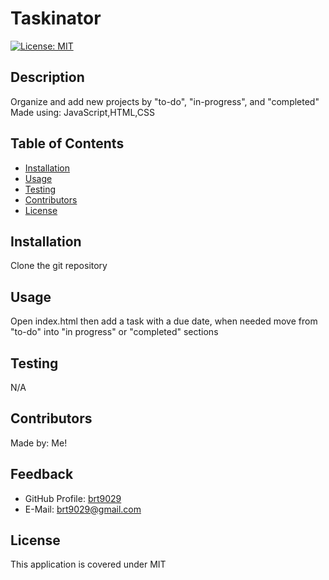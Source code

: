 # Taskinator
  [![License: MIT](https://img.shields.io/badge/License-MIT-yellow.svg)](https://opensource.org/licenses/MIT)

## Description
Organize and add new projects by "to-do", "in-progress", and "completed"
Made using: JavaScript,HTML,CSS

## Table of Contents
* [Installation](#installation)
* [Usage](#usage)
* [Testing](#testing)
* [Contributors](#contributors)
* [License](#license)

## Installation
Clone the git repository

## Usage
Open index.html then add a task with a due date, when needed move from "to-do" into "in progress" or "completed" sections

## Testing
N/A

## Contributors
Made by: Me!

## Feedback
- GitHub Profile: [brt9029](www.github.com/brt9029 "GitHub Profile Link")
- E-Mail: <brt9029@gmail.com>


## License
This application is covered under MIT
  
  